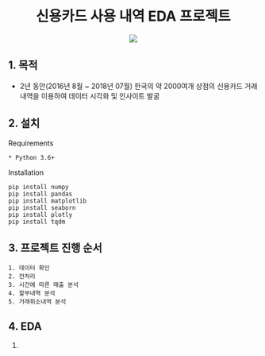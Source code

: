 <h1 align="center"><strong>신용카드 사용 내역 EDA 프로젝트</strong></h3>

<p align="center"><img src="https://user-images.githubusercontent.com/72811950/105155279-bf002800-5b4d-11eb-8af9-b2f5bc72215f.jpg"></p>

## 1. 목적
- 2년 동안(2016년 8월 ~ 2018년 07월) 한국의 약 2000여개 상점의 신용카드 거래내역을 이용하여 데이터 시각화 및 인사이트 발굴

## 2. 설치
Requirements
```
* Python 3.6+
```
Installation
```
pip install numpy
pip install pandas
pip install matplotlib
pip install seaborn
pip install plotly
pip install tqdm
```
## 3. 프로젝트 진행 순서
```
1. 데이터 확인
2. 전처리
3. 시간에 따른 매출 분석
4. 할부내역 분석
5. 거래취소내역 분석
```
## 4. EDA
1) 
